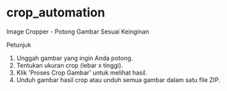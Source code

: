 # crop_automation
Image Cropper - Potong Gambar Sesuai Keinginan

Petunjuk
1. Unggah gambar yang ingin Anda potong.
2. Tentukan ukuran crop (lebar x tinggi).
3. Klik 'Proses Crop Gambar' untuk melihat hasil.
4. Unduh gambar hasil crop atau unduh semua gambar dalam satu file ZIP.

